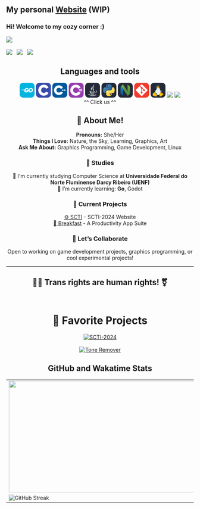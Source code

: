 ## My personal [Website](https://mintzyg.github.io/Cloudy/) **(WIP)**
### Hi! Welcome to my cozy corner :)
![](https://komarev.com/ghpvc/?username=MintzyG&label=Profile%20Visits&color=blue&style=for-the-badge)

[<img src="https://upload.wikimedia.org/wikipedia/commons/8/83/Steam_icon_logo.svg" width="3.5%"/>](https://steamcommunity.com/id/MintzyG/) &nbsp; 
[<img src="https://img.icons8.com/color/48/000000/linkedin.png" width="3.5%"/>](https://www.linkedin.com/in/eric-hoffmann-269132241/) &nbsp; 
[<img src="https://img.icons8.com/fluent/48/000000/gmail.png" width="3.5%"/>](mailto:ericbraga2000@gmail.com)

<h2 align="center">
Languages and tools
</h2>
<div align="center">
<a href=https://go.dev/doc/><img alt="go" src="https://github.com/tandpfun/skill-icons/blob/main/icons/GoLang.svg" height="40"></a>
<a href="https://en.cppreference.com/w/c"><img height="40" src="https://github.com/tandpfun/skill-icons/blob/main/icons/C.svg"></a>
<a href="https://en.cppreference.com/w/"><img height="40" src="https://github.com/tandpfun/skill-icons/blob/main/icons/CPP.svg"></a>
<a href="https://learn.microsoft.com/en-us/dotnet/csharp/"><img height="40" src="https://github.com/tandpfun/skill-icons/blob/main/icons/CS.svg"></a>
<a href="https://www.java.com/"><img height="40" src="https://github.com/tandpfun/skill-icons/blob/main/icons/Java-Dark.svg"></a>
<a href="https://www.python.org/"><img height="40" src="https://github.com/tandpfun/skill-icons/blob/main/icons/Python-Dark.svg"></a>
<a href="https://neovim.io/"><img height="40" src="https://github.com/tandpfun/skill-icons/blob/main/icons/NeoVim-Dark.svg"></a>
<a href="https://git-scm.com/"><img height="40" src="https://github.com/tandpfun/skill-icons/blob/main/icons/Git.svg"></a>
<a href="https://www.kernel.org/"><img height="40" src="https://github.com/tandpfun/skill-icons/blob/main/icons/Linux-Dark.svg"></a>
<a href="https://nixos.org/"><img height="40" src="https://github.com/tandpfun/skill-icons/blob/main/icons/Nix-Dark.svg"></a>
<a href="https://archlinux.org/"><img height="40" src="https://github.com/tandpfun/skill-icons/blob/main/icons/Arch-Dark.svg"></a>
</div>
<div align="center">
^^ Click us ^^
</div>
  
<h2 align="center">👩 About Me!</h2>

<p align="center">
  <strong>Pronouns:</strong> She/Her <br>
  <strong>Things I Love:</strong> Nature, the Sky, Learning, Graphics, Art <br>
  <strong>Ask Me About:</strong> Graphics Programming, Game Development, Linux
</p>

<h3 align="center">📖 Studies</h3>

<p align="center">
  🔭 I'm currently studying Computer Science at <strong>Universidade Federal do Norte Fluminense Darcy Ribeiro (UENF)</strong> <br>
  🌱 I’m currently learning: <strong>Go</strong>, Godot
</p>

<h3 align="center">🔨 Current Projects</h3>

<p align="center">
  <a href="https://github.com/cciuenf/SCTI-2024">⚙️ SCTI</a> - SCTI-2024 Website <br>
  <a href="https://github.com/MintzyG/breakfast">🍞 Breakfast</a> - A Productivity App Suite
</p>

<h3 align="center">🤝 Let’s Collaborate</h3>

<p align="center">
  Open to working on game development projects, graphics programming, or cool experimental projects!
</p>


<hr>

<h2 align="center">🏳️‍⚧️ Trans rights are human rights! ⚧️</h2>

<br>

<h1 align="center">🌟 Favorite Projects</h1>

<div align="center">
  <a href="https://github.com/MintzyG/babbdi-modding">
    <img src="https://github-readme-stats.vercel.app/api/pin/?username=MintzyG&repo=SCTI-2024&show_owner=true&theme=midnight-purple" alt="SCTI-2024">
  </a>
  <br><br>
  <a href="https://github.com/MintzyG/ToneRemover-OpenCV">
    <img src="https://github-readme-stats.vercel.app/api/pin/?username=MintzyG&repo=ToneRemover-OpenCV&show_owner=true&theme=midnight-purple" alt="Tone Remover">
  </a>
</div>

<h2 align="center">GitHub and Wakatime Stats</h2>

<div align="center">
  <table>
    <tr>
      <td>
        <img align="center" src="https://github-readme-stats.vercel.app/api/top-langs/?username=MintzyG&langs_count=12&layout=compact&theme=midnight-purple&hide=tex" width="600" height="300">
      </td>
      <td rowspan="2">
        <img align="center" src="https://github-readme-stats.vercel.app/api/wakatime?username=MintzyG&layout=compact&theme=midnight-purple">
      </td>
    </tr>
    <tr>
      <td>
        <img align="center" src="https://streak-stats.demolab.com?user=MintzyG&theme=midnight-purple&border_radius=10&date_format=j%20M%5B%20Y%5D&exclude_days=Sun%2CSat&card_width=500&ring=6DEB89&fire=6DEB89" alt="GitHub Streak">
      </td>
    </tr>
  </table>
</div>

